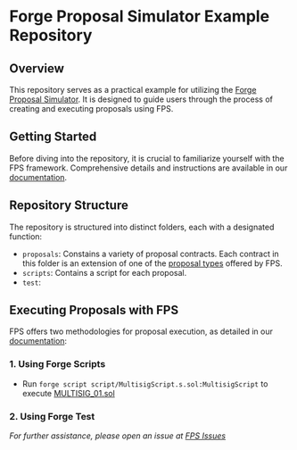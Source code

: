# Forge Proposal Simulator Example Repository

## Overview
This repository serves as a practical example for utilizing the [Forge Proposal Simulator](https://github.com/solidity-labs-io/forge-proposal-simulator). It is designed to guide users through the process of creating and executing proposals using FPS.

## Getting Started
Before diving into the repository, it is crucial to familiarize yourself with the FPS framework. Comprehensive details and instructions are available in our [documentation](https://docs.soliditylabs.io/forge-proposal-simulator/).

## Repository Structure
The repository is structured into distinct folders, each with a designated function:

- `proposals`: Constains a variety of proposal contracts. Each contract in this folder is an extension of one of the [proposal types](https://docs.soliditylabs.io/forge-proposal-simulator/guides/) offered by FPS.
- `scripts`: Contains a script for each proposal.
- `test`: 

## Executing Proposals with FPS
FPS offers two methodologies for proposal execution, as detailed in our [documentation](https://docs.soliditylabs.io/forge-proposal-simulator/getting-set-up):

### 1. Using Forge Scripts
-  Run `forge script script/MultisigScript.s.sol:MultisigScript` to execute
   [MULTISIG_01.sol](proposals/MULTISIG_01.sol) 

### 2. Using Forge Test

*For further assistance, please open an issue at [FPS Issues](https://github.com/solidity-labs-io/forge-proposal-simulator/issues/new)*
